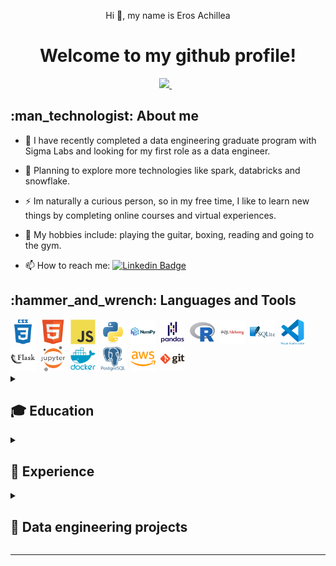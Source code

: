 
<!-- <p align='center'>  <img src="header.png" /> </p> -->

<p font-size=30px align='center'> Hi 👋, my name is Eros Achillea </p>

<h1 align='center'> Welcome to my github profile! </h1>

<div id=badges align='center'>
  
  <a href="https://www.linkedin.com/in/eros-achillea-078b18141/">
    <img src="https://img.shields.io/badge/linkedin-%230077B5.svg?&style=for-the-badge&logo=linkedin&logoColor=white" />
  </a>&nbsp;&nbsp;
  
</div>

<h2> :man_technologist: About me </h2>

- :telescope: I have recently completed a data engineering graduate program with Sigma Labs and looking for my first role as a data engineer.

- :seedling: Planning to explore more technologies like spark, databricks and snowflake.

- :zap: Im naturally a curious person, so in my free time, I like to learn new things by completing online courses and virtual experiences.

- 🎸 My hobbies include: playing the guitar, boxing, reading and going to the gym.

- :mailbox: How to reach me: [![Linkedin Badge](https://img.shields.io/badge/-kakbar-blue?style=flat&logo=Linkedin&logoColor=white)](https://www.linkedin.com/in/eros-achillea-078b18141/)
  
<h2> :hammer_and_wrench: Languages and Tools </h2>
<div>
  <img src="https://github.com/devicons/devicon/blob/master/icons/css3/css3-plain-wordmark.svg"  title="CSS3" alt="CSS" width="40" height="40"/>&nbsp;
  <img src="https://github.com/devicons/devicon/blob/master/icons/html5/html5-original.svg" title="HTML5" alt="HTML" width="40" height="40"/>&nbsp;
  <img src="https://github.com/devicons/devicon/blob/master/icons/javascript/javascript-original.svg" title="JavaScript" alt="JavaScript" width="40" height="40"/>&nbsp;
  <img src="https://github.com/devicons/devicon/blob/master/icons/python/python-original.svg" title="python" alt="Python" width="40" height="40"/>&nbsp;
  <img src="https://github.com/devicons/devicon/blob/master/icons/numpy/numpy-original-wordmark.svg" title="numpy" alt="numpy" width="40" height="40"/>&nbsp;
   <img src="https://github.com/devicons/devicon/blob/master/icons/pandas/pandas-original-wordmark.svg" title="pandas" alt="pandas" width="40" height="40"/>&nbsp;
  <img src="https://github.com/devicons/devicon/blob/master/icons/r/r-original.svg" title="r" alt="r" width="40" height="40"/>&nbsp;
  <img src="https://github.com/devicons/devicon/blob/master/icons/sqlalchemy/sqlalchemy-original-wordmark.svg" title="sqlalchemy" alt="sqlalchemy" width="40" height="40"/>&nbsp;
  <img src="https://github.com/devicons/devicon/blob/master/icons/sqlite/sqlite-original-wordmark.svg" title="sqlite" alt="sqlite" width="40" height="40"/>&nbsp;
  <img src="https://github.com/devicons/devicon/blob/master/icons/vscode/vscode-original-wordmark.svg" title="vscode" alt="vscode" width="40" height="40"/>&nbsp;
  <img src="https://github.com/devicons/devicon/blob/master/icons/flask/flask-original-wordmark.svg" title="flask" alt="flask" width="40" height="40"/>&nbsp;
  <img src="https://github.com/devicons/devicon/blob/master/icons/jupyter/jupyter-original-wordmark.svg" title="jupyter" alt="jupyter" width="40" height="40"/>&nbsp;
  <img src="https://github.com/devicons/devicon/blob/master/icons/docker/docker-plain-wordmark.svg" title="docker" alt="docker" width="40" height="40"/>&nbsp;
  <img src="https://github.com/devicons/devicon/blob/master/icons/postgresql/postgresql-plain-wordmark.svg" title="postgres" alt="postgres" width="40" height="40"/>&nbsp;
  <img src="https://github.com/devicons/devicon/blob/master/icons/amazonwebservices/amazonwebservices-plain-wordmark.svg" title="AWS" alt="AWS" width="40" height="40"/>&nbsp;
  <img src="https://github.com/devicons/devicon/blob/master/icons/git/git-original-wordmark.svg" title="Git" **alt="Git" width="40" height="40"/>
</div>

<details>
<summary>
  <h2> 🎓 Education </h2>
  </summary>
  <h4> QUEEN MARY UNIVERSITY, Physics Bsc (Hons), 1st class. </h4>

<p> - Statistical Data Analysis (94.9%) – Use of python to implement statistical analysis techniques such as chi-squared scan, hypothesis testing, weighted averages, likelihood functions and p-values. </p>

<p> - Introduction to Machine learning (91%) – Use of R to implement machine learning techniques such as principal component analysis, K-means clustering, Ridge and Lasso. </p>
  
<p> - Introduction to Scientific Computing (86.9%) – Exploration of numerical computational techniques such as differentiation, integration, matrices and ordinary differential equations using python. </p>

</details>


<details>
<summary>
<h2> 📁 Experience </h2>
  </summary>
</details>

<details>
<summary>
<h2> 👷 Data engineering projects </h2>
</summary>
</details>

---
<!--
**Eros-code/Eros-code** is a ✨ _special_ ✨ repository because its `README.md` (this file) appears on your GitHub profile.

Here are some ideas to get you started:

- 🔭 I’m currently working on ...
- 🌱 I’m currently learning ...
- 👯 I’m looking to collaborate on ...
- 🤔 I’m looking for help with ...
- 💬 Ask me about ...
- 📫 How to reach me: ...
- 😄 Pronouns: ...
- ⚡ Fun fact: ...
-->
